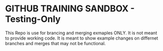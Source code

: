 # GITHUB TRAINING SANDBOX - Testing-Only
This Repo is use for brancing and merging exmaples ONLY.
It is not meant to provide working code.  It is meant to
show example changes on differnet branches and merges that may 
not be functional.
